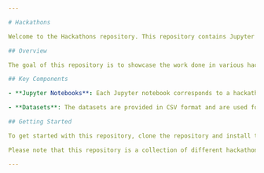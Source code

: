 ```yaml
---

# Hackathons

Welcome to the Hackathons repository. This repository contains Jupyter notebooks and datasets from various hackathons participated in, including those from platforms like Machinehack, Kaggle, DataHack, and Hackerearth.

## Overview

The goal of this repository is to showcase the work done in various hackathons, including data preprocessing, exploratory data analysis, model building, and predictions. The models built range from regression models to complex machine learning models, depending on the problem statement of the hackathon.

## Key Components

- **Jupyter Notebooks**: Each Jupyter notebook corresponds to a hackathon and contains the complete workflow from data loading, preprocessing, exploratory data analysis, model building, and making predictions.

- **Datasets**: The datasets are provided in CSV format and are used for building and validating the models. Each dataset corresponds to a specific hackathon.

## Getting Started

To get started with this repository, clone the repository and install the required Python packages. You can then run the Jupyter notebooks to understand the workflow and the methodologies used.

Please note that this repository is a collection of different hackathons, and each hackathon might require a different set of Python packages.

---
```


